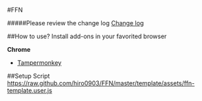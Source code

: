 #FFN

#####Please review the change log
[Change log](https://github.com/hiro0903/FFN/blob/master/template/assets/changelog.md)


##How to use?
Install add-ons in your favorited browser

**Chrome**
  * [Tampermonkey](https://chrome.google.com/webstore/detail/tampermonkey/dhdgffkkebhmkfjojejmpbldmpobfkfo?hl=en-US)


##Setup Script
https://raw.github.com/hiro0903/FFN/master/template/assets/ffn-template.user.js
